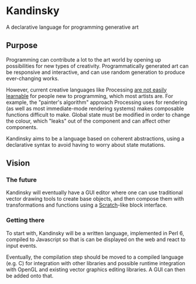 # Kandinsky
A declarative language for programming generative art

## Purpose
Programming can contribute a lot to the art world by opening up possibilities for new types of creativity. Programmatically generated art can be responsive and interactive, and can use random generation to produce ever-changing works.

However, current creative languages like Processing <a href="http://worrydream.com/LearnableProgramming/#language">are not easily learnable</a> for people new to programming, which most artists are. For example, the "painter's algorithm" approach Processing uses for rendering (as well as most immediate-mode rendering systems) makes composable functions difficult to make. Global state must be modified in order to change the colour, which "leaks" out of the component and can affect other components.

Kandinsky aims to be a language based on coherent abstractions, using a declarative syntax to avoid having to worry about state mutations.

## Vision
### The future
Kandinsky will eventually have a GUI editor where one can use traditional vector drawing tools to create base objects, and then compose them with transformations and functions using a <a href="https://scratch.mit.edu">Scratch</a>-like block interface.

### Getting there
To start with, Kandinsky will be a written language, implemented in Perl 6, compiled to Javascript so that is can be displayed on the web and react to input events. 

Eventually, the compilation step should be moved to a compiled language (e.g. C) for integration with other libraries and possible runtime integration with OpenGL and existing vector graphics editing libraries. A GUI can then be added onto that.

